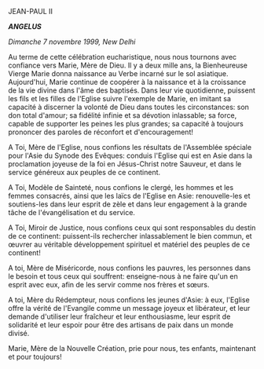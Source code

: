 JEAN-PAUL II

***ANGELUS***

*Dimanche 7 novembre 1999, New Delhi*

Au terme de cette célébration eucharistique, nous nous tournons avec confiance vers Marie, Mère de Dieu. Il y a deux mille ans, la Bienheureuse Vierge Marie donna naissance au Verbe incarné sur le sol asiatique. Aujourd'hui, Marie continue de coopérer à la naissance et à la croissance de la vie divine dans l'âme des baptisés. Dans leur vie quotidienne, puissent les fils et les filles de l'Eglise suivre l'exemple de Marie, en imitant sa capacité à discerner la volonté de Dieu dans toutes les circonstances: son don total d'amour; sa fidélité infinie et sa dévotion inlassable; sa force, capable de supporter les peines les plus grandes; sa capacité à toujours prononcer des paroles de réconfort et d'encouragement!

A Toi, Mère de l'Eglise, nous confions les résultats de l'Assemblée spéciale pour l'Asie du Synode des Evêques: conduis l'Eglise qui est en Asie dans la proclamation joyeuse de la foi en Jésus-Christ notre Sauveur, et dans le service généreux aux peuples de ce continent.

A Toi, Modèle de Sainteté, nous confions le clergé, les hommes et les femmes consacrés, ainsi que les laïcs de l'Eglise en Asie: renouvelle-les et soutiens-les dans leur esprit de zèle et dans leur engagement à la grande tâche de l'évangélisation et du service.

A Toi, Miroir de Justice, nous confions ceux qui sont responsables du destin de ce continent: puissent-ils rechercher inlassablement le bien commun, et œuvrer au véritable développement spirituel et matériel des peuples de ce continent!

A toi, Mère de Miséricorde, nous confions les pauvres, les personnes dans le besoin et tous ceux qui souffrent: enseigne-nous à ne faire qu'un en esprit avec eux, afin de les servir comme nos frères et sœurs.

A toi, Mère du Rédempteur, nous confions les jeunes d'Asie: à eux, l'Eglise offre la vérité de l'Evangile comme un message joyeux et libérateur, et leur demande d'utiliser leur fraîcheur et leur enthousiasme, leur esprit de solidarité et leur espoir pour être des artisans de paix dans un monde divisé.

Marie, Mère de la Nouvelle Création, prie pour nous, tes enfants, maintenant et pour toujours!